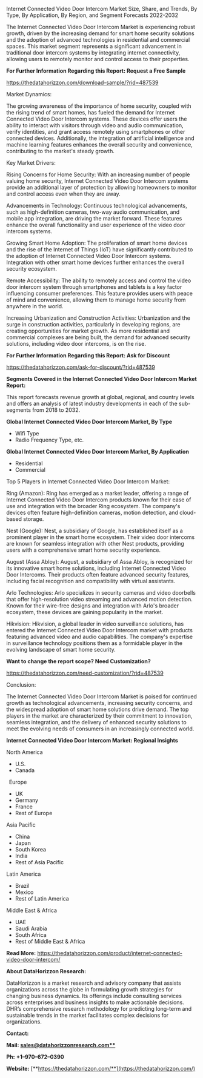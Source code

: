 ﻿Internet Connected Video Door Intercom Market Size, Share, and Trends, By Type, By Application, By Region, and Segment Forecasts 2022-2032

The Internet Connected Video Door Intercom Market is experiencing robust growth, driven by the increasing demand for smart home security solutions and the adoption of advanced technologies in residential and commercial spaces. This market segment represents a significant advancement in traditional door intercom systems by integrating internet connectivity, allowing users to remotely monitor and control access to their properties.

**For Further Information Regarding this Report: Request a Free Sample**	

<https://thedatahorizzon.com/download-sample/?rid=487539>

Market Dynamics:

The growing awareness of the importance of home security, coupled with the rising trend of smart homes, has fueled the demand for Internet Connected Video Door Intercom systems. These devices offer users the ability to interact with visitors through video and audio communication, verify identities, and grant access remotely using smartphones or other connected devices. Additionally, the integration of artificial intelligence and machine learning features enhances the overall security and convenience, contributing to the market's steady growth.

Key Market Drivers:

Rising Concerns for Home Security: With an increasing number of people valuing home security, Internet Connected Video Door Intercom systems provide an additional layer of protection by allowing homeowners to monitor and control access even when they are away.

Advancements in Technology: Continuous technological advancements, such as high-definition cameras, two-way audio communication, and mobile app integration, are driving the market forward. These features enhance the overall functionality and user experience of the video door intercom systems.

Growing Smart Home Adoption: The proliferation of smart home devices and the rise of the Internet of Things (IoT) have significantly contributed to the adoption of Internet Connected Video Door Intercom systems. Integration with other smart home devices further enhances the overall security ecosystem.

Remote Accessibility: The ability to remotely access and control the video door intercom system through smartphones and tablets is a key factor influencing consumer preferences. This feature provides users with peace of mind and convenience, allowing them to manage home security from anywhere in the world.

Increasing Urbanization and Construction Activities: Urbanization and the surge in construction activities, particularly in developing regions, are creating opportunities for market growth. As more residential and commercial complexes are being built, the demand for advanced security solutions, including video door intercoms, is on the rise.

**For Further Information Regarding this Report: Ask for Discount**	

<https://thedatahorizzon.com/ask-for-discount/?rid=487539>

**Segments Covered in the Internet Connected Video Door Intercom Market Report:**

This report forecasts revenue growth at global, regional, and country levels and offers an analysis of latest industry developments in each of the sub-segments from 2018 to 2032.

**Global Internet Connected Video Door Intercom Market, By Type**

- Wifi Type
- Radio Frequency Type, etc.

**Global Internet Connected Video Door Intercom Market, By Application**

- Residential
- Commercial



Top 5 Players in Internet Connected Video Door Intercom Market:

Ring (Amazon): Ring has emerged as a market leader, offering a range of Internet Connected Video Door Intercom products known for their ease of use and integration with the broader Ring ecosystem. The company's devices often feature high-definition cameras, motion detection, and cloud-based storage.

Nest (Google): Nest, a subsidiary of Google, has established itself as a prominent player in the smart home ecosystem. Their video door intercoms are known for seamless integration with other Nest products, providing users with a comprehensive smart home security experience.

August (Assa Abloy): August, a subsidiary of Assa Abloy, is recognized for its innovative smart home solutions, including Internet Connected Video Door Intercoms. Their products often feature advanced security features, including facial recognition and compatibility with virtual assistants.

Arlo Technologies: Arlo specializes in security cameras and video doorbells that offer high-resolution video streaming and advanced motion detection. Known for their wire-free designs and integration with Arlo's broader ecosystem, these devices are gaining popularity in the market.

Hikvision: Hikvision, a global leader in video surveillance solutions, has entered the Internet Connected Video Door Intercom market with products featuring advanced video and audio capabilities. The company's expertise in surveillance technology positions them as a formidable player in the evolving landscape of smart home security.

**Want to change the report scope? Need Customization?**

<https://thedatahorizzon.com/need-customization/?rid=487539>

Conclusion:

The Internet Connected Video Door Intercom Market is poised for continued growth as technological advancements, increasing security concerns, and the widespread adoption of smart home solutions drive demand. The top players in the market are characterized by their commitment to innovation, seamless integration, and the delivery of enhanced security solutions to meet the evolving needs of consumers in an increasingly connected world.

**Internet Connected Video Door Intercom Market: Regional Insights**

North America

- U.S.
- Canada

` `Europe

- UK
- Germany
- France
- Rest of Europe

Asia Pacific	

- China
- Japan
- South Korea
- India
- Rest of Asia Pacific

Latin America

- Brazil
- Mexico
- Rest of Latin America

Middle East & Africa

- UAE
- Saudi Arabia
- South Africa
- Rest of Middle East & Africa

**Read More:** <https://thedatahorizzon.com/product/internet-connected-video-door-intercom/>

**About DataHorizzon Research:**

DataHorizzon is a market research and advisory company that assists organizations across the globe in formulating growth strategies for changing business dynamics. Its offerings include consulting services across enterprises and business insights to make actionable decisions. DHR’s comprehensive research methodology for predicting long-term and sustainable trends in the market facilitates complex decisions for organizations.

**Contact:**

**Mail: [sales@datahorizzonresearch.com**](mailto:sales@datahorizzonresearch.com)**

**Ph:** **+1–970–672–0390**

**Website:** [**https://thedatahorizzon.com/**](https://thedatahorizzon.com/)
